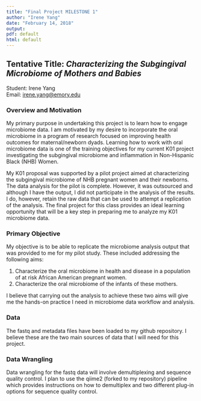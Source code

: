 ```yaml
---
title: "Final Project MILESTONE 1"
author: "Irene Yang"
date: "February 14, 2018"
output: 
pdf: default
html: default
---
```


## Tentative Title: *Characterizing the Subgingival Microbiome of Mothers and Babies*
Student: Irene Yang  
Email: irene.yang@emory.edu

### Overview and Motivation
My primary purpose in undertaking this project is to learn how to engage microbiome data. I am motivated by my desire to incorporate the oral microbiome in a program of research focused on improving health outcomes for maternal/newborn dyads. Learning how to work with oral microbiome data is one of the training objectives for my current K01 project investigating the subgingival microbiome and inflammation in Non-Hispanic Black (NHB) Women. 

My K01 proposal was supported by a pilot project aimed at characterizing the subgingival microbiome of NHB pregnant women and their newborns. The data analysis for the pilot is complete. However, it was outsourced and although I have the output, I did not participate in the analysis of the results. I do, however, retain the raw data that can be used to attempt a replication of the analysis. The final project for this class provides an ideal learning opportunity that will be a key step in preparing me to analyze my K01 microbiome data.

### Primary Objective
My objective is to be able to replicate the microbiome analysis output that was provided to me for my pilot study. These included addressing the following aims:  

1. Characterize the oral microbiome in health and disease in a population of at risk African American pregnant women.  
2. Characterize the oral microbiome of the infants of these mothers.

I believe that carrying out the analysis to achieve these two aims will give me the hands-on practice I need in microbiome data workflow and analysis.

### Data
The fastq and metadata files have been loaded to my github repository. I believe these are the two main sources of data that I will need for this project.

### Data Wrangling
Data wrangling for the fastq data will involve demultiplexing and sequence quality control. I plan to use the qiime2 (forked to my repository) pipeline which provides instructions on how to demultiplex and two different plug-in options for sequence quality control.


